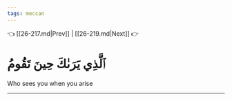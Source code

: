 ```yaml
---
tags: meccan
---
```


👈 [[26-217.md|Prev]] | [[26-219.md|Next]] 👉

# ٱلَّذِي يَرَىٰكَ حِينَ تَقُومُ

Who sees you when you arise

---

